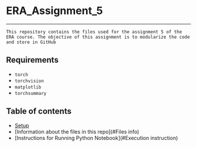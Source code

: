 # ERA_Assignment_5
---
`This repository contains the files used for the assignment 5 of the ERA course. The objective of this assignment is to modularize the code and store in GitHub`

## Requirements
* `torch`
* `torchvision`
* `matplotlib`
* `torchsummary`

## Table of contents
* [Setup](#setup)
* [Information about the files in this repo](#Files info)
* [Instructions for Running Python Notebook](#Execution instruction)






